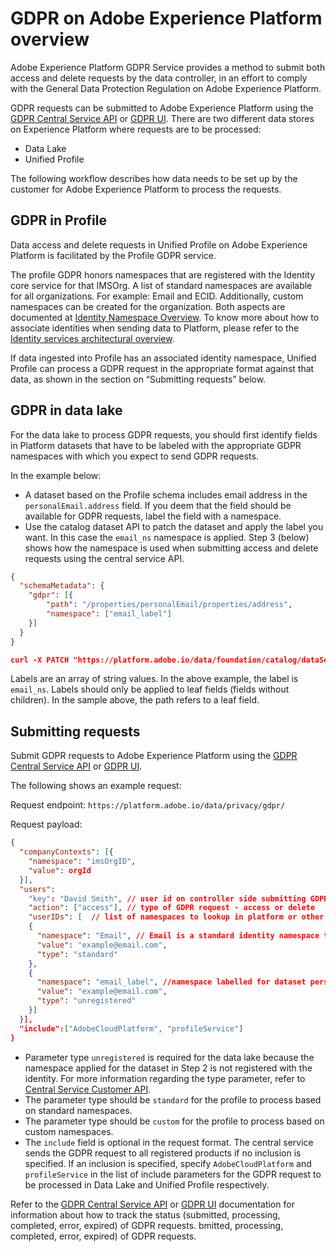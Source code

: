 
# GDPR on Adobe Experience Platform overview

Adobe Experience Platform GDPR Service provides a method to submit both access and delete requests by the data controller, in an effort to comply with the General Data Protection Regulation on Adobe Experience Platform.

GDPR requests can be submitted to Adobe Experience Platform using the [GDPR Central Service API](https://www.adobe.io/apis/cloudplatform/gdpr/docs/alldocs.html#!api-specification/markdown/narrative/gdpr/use-cases/gdpr-api-overview.md) or [GDPR UI](https://www.adobe.io/apis/cloudplatform/gdpr/docs/alldocs.html#!api-specification/markdown/narrative/gdpr/using-gdpr-ui.md). There are two different data stores on Experience Platform where requests are to be processed:

* Data Lake
* Unified Profile 

The following workflow describes how data needs to be set up by the customer for Adobe Experience Platform to process the requests.

## GDPR in Profile

Data access and delete requests in Unified Profile on Adobe Experience Platform is facilitated by the Profile GDPR service.

The profile GDPR honors namespaces that are registered with the Identity core service for that IMSOrg. A list of standard namespaces are available for all organizations. For example: Email and ECID. Additionally, custom namespaces can be created for the organization. Both aspects are documented at [Identity Namespace Overview](https://www.adobe.io/apis/experienceplatform/home/profile-identity-segmentation/profile-identity-segmentation-services.html#!api-specification/markdown/narrative/technical_overview/identity_namespace_overview/identity_namespace_overview.md). To know more about how to associate identities when sending data to Platform, please refer to the [Identity services architectural overview](https://www.adobe.io/apis/experienceplatform/home/profile-identity-segmentation/profile-identity-segmentation-services.html#!api-specification/markdown/narrative/technical_overview/identity_services_architectural_overview/identity_services_architectural_overview.md).

If data ingested into Profile has an associated identity namespace, Unified Profile can process a GDPR request in the appropriate format against that data, as shown in the section on “Submitting requests” below.


## GDPR in data lake

For the data lake to process GDPR requests, you should first identify fields in Platform datasets that have to be labeled with the appropriate GDPR namespaces with which you expect to send GDPR requests. 

In the example below:

* A dataset based on the Profile schema includes email address in the `personalEmail.address` field. If you deem that the field should be available for GDPR requests, label the field with a namespace.
* Use the catalog dataset API to patch the dataset and apply the label you want. In this case the `email_ns` namespace is applied. Step 3 (below) shows how the namespace is used when submitting access and delete requests using the central service API.

```json
{
  "schemaMetadata": {
    "gdpr": [{
        "path": "/properties/personalEmail/properties/address",
        "namespace": ["email_label"]
    }]
  }
}
```

```json
curl -X PATCH "https://platform.adobe.io/data/foundation/catalog/dataSets/5bc391a7e388cc12f991678e" -H "accept: application/json" -H "x-api-key: acp_foundation_example" -H "x-gw-ims-org-id: example@AdobeOrg" -H "Authorization: bearer example_token" -H "content-type: application/json" -d "{ \"schemaMetadata\": { \"gdpr\": [{ \"path\": \"/properties/personalEmail/properties/address\", \"namespace\": [\"email_ns\"] }] }}"
```

Labels are an array of string values. In the above example, the label is `email_ns`. Labels should only be applied to leaf fields (fields without children). In the sample above, the path refers to a leaf field.

## Submitting requests 

Submit GDPR requests to Adobe Experience Platform using the [GDPR Central Service API](https://www.adobe.io/apis/cloudplatform/gdpr/docs/alldocs.html#!api-specification/markdown/narrative/gdpr/use-cases/gdpr-api-overview.md) or [GDPR UI](https://www.adobe.io/apis/cloudplatform/gdpr/docs/alldocs.html#!api-specification/markdown/narrative/gdpr/using-gdpr-ui.md). 

The following shows an example request:

Request endpoint: `https://platform.adobe.io/data/privacy/gdpr/`

Request payload:

```json
{
  "companyContexts": [{
    "namespace": "imsOrgID",
    "value": orgId
  }],
  "users":
    "key": "David Smith", // user id on controller side submitting GDPR request
    "action": ["access"], // type of GDPR request - access or delete
    "userIDs": [  // list of namespaces to lookup in platform or other solutions
    {
      "namespace": "Email", // Email is a standard identity namespace to lookup in Profile store
      "value": "example@email.com",
      "type": "standard"
    },
    {
      "namespace": "email_label", //namespace labelled for dataset persisted in data lake
      "value": "example@email.com",
      "type": "unregistered"
    }]
  }],
  "include":["AdobeCloudPlatform", "profileService"]
} 
```

* Parameter type `unregistered` is required for the data lake because the namespace applied for the dataset in Step 2 is not registered with the identity. For more information regarding the type parameter, refer to [Central Service Customer API](https://www.adobe.io/apis/cloudplatform/gdpr/docs/alldocs.html#!api-specification/markdown/narrative/gdpr/use-cases/gdpr-api-overview.md#namespace-qualifiers).
* The parameter type should be `standard` for the profile to process based on standard namespaces.
* The parameter type should be `custom` for the profile to process based on custom namespaces.
* The `include` field is optional in the request format. The central service sends the GDPR request to all registered products if no inclusion is specified. If an inclusion is specified, specify `AdobeCloudPlatform` and `profileService` in the list of include parameters for the GDPR request to be processed in Data Lake and Unified Profile respectively. 

Refer to the [GDPR Central Service API](https://www.adobe.io/apis/cloudplatform/gdpr/docs/alldocs.html#!api-specification/markdown/narrative/gdpr/use-cases/gdpr-api-overview.md) or [GDPR UI](https://www.adobe.io/apis/cloudplatform/gdpr/docs/alldocs.html#!api-specification/markdown/narrative/gdpr/using-gdpr-ui.md) documentation for information about how to track the status (submitted, processing, completed, error, expired) of GDPR requests.
bmitted, processing, completed, error, expired) of GDPR requests.
